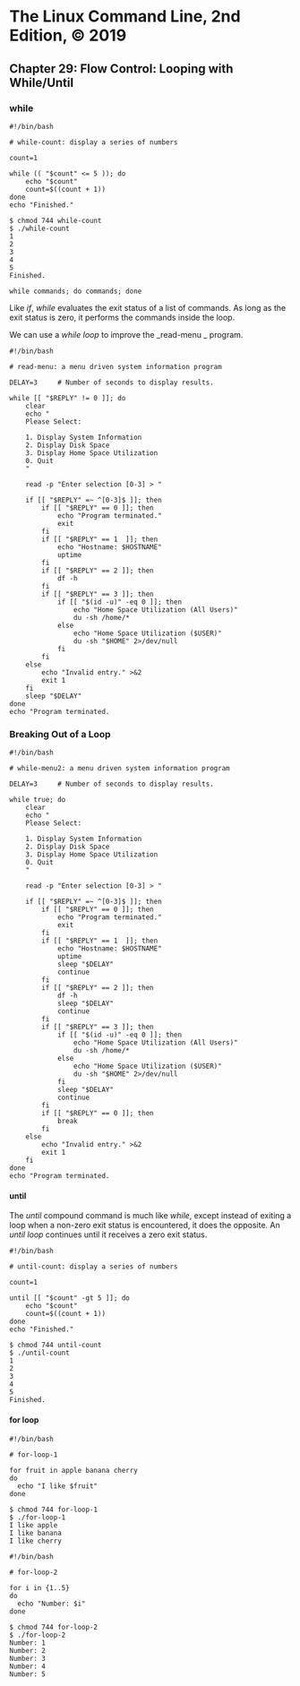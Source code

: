 # The Linux Command Line, 2nd Edition, © 2019

## Chapter 29: Flow Control: Looping with While/Until

### while

```
#!/bin/bash

# while-count: display a series of numbers

count=1

while (( "$count" <= 5 )); do
	echo "$count"
	count=$((count + 1))
done
echo "Finished."
```

```
$ chmod 744 while-count
$ ./while-count
1
2
3
4
5
Finished.
```
`while commands; do commands; done`

Like _if_, _while_ evaluates the exit status of a list of commands. As long as the exit status is zero, it performs the commands inside the loop.

We can use a _while loop_ to improve the _read-menu _ program.

```
#!/bin/bash

# read-menu: a menu driven system information program

DELAY=3		# Number of seconds to display results.

while [[ "$REPLY" != 0 ]]; do
	clear
	echo "
	Please Select:

	1. Display System Information
	2. Display Disk Space
	3. Display Home Space Utilization
	0. Quit
	"

	read -p "Enter selection [0-3] > "

	if [[ "$REPLY" =~ ^[0-3]$ ]]; then
		if [[ "$REPLY" == 0 ]]; then
			echo "Program terminated."
			exit
		fi
		if [[ "$REPLY" == 1  ]]; then
			echo "Hostname: $HOSTNAME"
			uptime
		fi
		if [[ "$REPLY" == 2 ]]; then
			df -h
		fi
		if [[ "$REPLY" == 3 ]]; then
			if [[ "$(id -u)" -eq 0 ]]; then
				echo "Home Space Utilization (All Users)"
				du -sh /home/*
			else
				echo "Home Space Utilization ($USER)"
				du -sh "$HOME" 2>/dev/null
			fi
		fi
	else
		echo "Invalid entry." >&2
		exit 1
	fi
	sleep "$DELAY"
done
echo "Program terminated.
```

### Breaking Out of a Loop

```
#!/bin/bash

# while-menu2: a menu driven system information program

DELAY=3		# Number of seconds to display results.

while true; do
	clear
	echo "
	Please Select:

	1. Display System Information
	2. Display Disk Space
	3. Display Home Space Utilization
	0. Quit
	"

	read -p "Enter selection [0-3] > "

	if [[ "$REPLY" =~ ^[0-3]$ ]]; then
		if [[ "$REPLY" == 0 ]]; then
			echo "Program terminated."
			exit
		fi
		if [[ "$REPLY" == 1  ]]; then
			echo "Hostname: $HOSTNAME"
			uptime
			sleep "$DELAY"
			continue
		fi
		if [[ "$REPLY" == 2 ]]; then
			df -h
			sleep "$DELAY"
			continue
		fi
		if [[ "$REPLY" == 3 ]]; then
			if [[ "$(id -u)" -eq 0 ]]; then
				echo "Home Space Utilization (All Users)"
				du -sh /home/*
			else
				echo "Home Space Utilization ($USER)"
				du -sh "$HOME" 2>/dev/null
			fi
			sleep "$DELAY"
			continue
		fi
		if [[ "$REPLY" == 0 ]]; then
			break
		fi
	else
		echo "Invalid entry." >&2
		exit 1
	fi
done
echo "Program terminated.
```

#### until

The _until_ compound command is much like _while_, except instead of exiting a loop when a non-zero exit status is encountered, it does the opposite. An _until loop_ continues until it receives a zero exit status.

```
#!/bin/bash 

# until-count: display a series of numbers

count=1

until [[ "$count" -gt 5 ]]; do
	echo "$count"
	count=$((count + 1))
done
echo "Finished."
```

```
$ chmod 744 until-count
$ ./until-count
1
2
3
4
5
Finished.
```

#### for loop

```
#!/bin/bash

# for-loop-1

for fruit in apple banana cherry
do
  echo "I like $fruit"
done
```

```
$ chmod 744 for-loop-1 
$ ./for-loop-1
I like apple
I like banana
I like cherry
```

```
#!/bin/bash

# for-loop-2

for i in {1..5}
do
  echo "Number: $i"
done
```

```
$ chmod 744 for-loop-2
$ ./for-loop-2
Number: 1
Number: 2
Number: 3
Number: 4
Number: 5
```